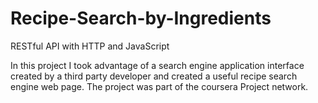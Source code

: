 # Recipe-Search-by-Ingredients
RESTful API with HTTP and JavaScript

In this project I took advantage of a search engine application interface created by a third party developer and created a useful recipe search engine web page.
The project was part of the coursera Project network.
